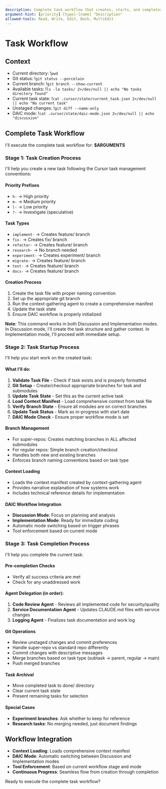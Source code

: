 ```yaml
---
description: Complete task workflow that creates, starts, and completes tasks in sequence
argument-hint: [priority]-[type]-[name] "Description"
allowed-tools: Read, Write, Edit, Bash, MultiEdit
---
```


# Task Workflow

## Context

- Current directory: !`pwd`
- Git status: !`git status --porcelain`
- Current branch: !`git branch --show-current`
- Available tasks: !`ls -la tasks/ 2>/dev/null || echo "No tasks directory found"`
- Current task state: !`cat .cursor/state/current_task.json 2>/dev/null || echo "No current task"`
- Unstaged changes: !`git diff --name-only`
- DAIC mode: !`cat .cursor/state/daic-mode.json 2>/dev/null || echo "discussion"`

## Complete Task Workflow

I'll execute the complete task workflow for: **$ARGUMENTS**

### Stage 1: Task Creation Process

I'll help you create a new task following the Cursor task management conventions:

#### Priority Prefixes

- `h-` → High priority
- `m-` → Medium priority
- `l-` → Low priority
- `?-` → Investigate (speculative)

#### Task Types

- `implement-` → Creates feature/ branch
- `fix-` → Creates fix/ branch
- `refactor-` → Creates feature/ branch
- `research-` → No branch needed
- `experiment-` → Creates experiment/ branch
- `migrate-` → Creates feature/ branch
- `test-` → Creates feature/ branch
- `docs-` → Creates feature/ branch

#### Creation Process

1. Create the task file with proper naming convention
2. Set up the appropriate git branch
3. Run the context-gathering agent to create a comprehensive manifest
4. Update the task state
5. Ensure DAIC workflow is properly initialized

**Note**: This command works in both Discussion and Implementation modes. In Discussion mode, I'll create the task structure and gather context. In Implementation mode, I'll proceed with immediate setup.

### Stage 2: Task Startup Process

I'll help you start work on the created task:

#### What I'll do:

1. **Validate Task File** - Check if task exists and is properly formatted
2. **Git Setup** - Create/checkout appropriate branches for task and submodules
3. **Update Task State** - Set this as the current active task
4. **Load Context Manifest** - Load comprehensive context from task file
5. **Verify Branch State** - Ensure all modules are on correct branches
6. **Update Task Status** - Mark as in-progress with start date
7. **DAIC Mode Check** - Ensure proper workflow mode is set

#### Branch Management

- For super-repos: Creates matching branches in ALL affected submodules
- For regular repos: Simple branch creation/checkout
- Handles both new and existing branches
- Enforces branch naming conventions based on task type

#### Context Loading

- Loads the context manifest created by context-gathering agent
- Provides narrative explanation of how systems work
- Includes technical reference details for implementation

#### DAIC Workflow Integration

- **Discussion Mode**: Focus on planning and analysis
- **Implementation Mode**: Ready for immediate coding
- Automatic mode switching based on trigger phrases
- Tool enforcement based on current mode

### Stage 3: Task Completion Process

I'll help you complete the current task:

#### Pre-completion Checks

- Verify all success criteria are met
- Check for any unaddressed work

#### Agent Delegation (in order):

1. **Code Review Agent** - Reviews all implemented code for security/quality
2. **Service Documentation Agent** - Updates CLAUDE.md files with service changes
3. **Logging Agent** - Finalizes task documentation and work log

#### Git Operations

- Review unstaged changes and commit preferences
- Handle super-repo vs standard repo differently
- Commit changes with descriptive messages
- Merge branches based on task type (subtask → parent, regular → main)
- Push merged branches

#### Task Archival

- Move completed task to done/ directory
- Clear current task state
- Present remaining tasks for selection

#### Special Cases

- **Experiment branches**: Ask whether to keep for reference
- **Research tasks**: No merging needed, just document findings

## Workflow Integration

- **Context Loading**: Loads comprehensive context manifest
- **DAIC Mode**: Automatic switching between Discussion and Implementation modes
- **Tool Enforcement**: Based on current workflow stage and mode
- **Continuous Progress**: Seamless flow from creation through completion

Ready to execute the complete task workflow?
